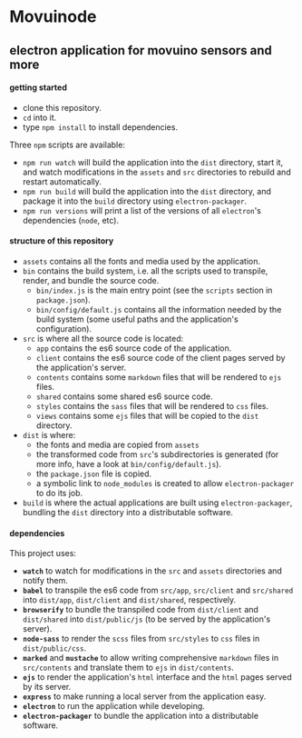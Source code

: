 # Movuinode

## electron application for movuino sensors and more

#### getting started

* clone this repository.
* `cd` into it.
* type `npm install` to install dependencies.

Three `npm` scripts are available:

* `npm run watch` will build the application into the `dist` directory, start it, and watch modifications in the `assets` and `src` directories to rebuild and restart automatically.
* `npm run build` will build the application into the `dist` directory, and package it into the `build` directory using `electron-packager`.
* `npm run versions` will print a list of the versions of all `electron`'s dependencies (`node`, etc).

#### structure of this repository

* `assets` contains all the fonts and media used by the application.
* `bin` contains the build system, i.e. all the scripts used to transpile, render, and bundle the source code.
    * `bin/index.js` is the main entry point (see the `scripts` section in `package.json`).
    * `bin/config/default.js` contains all the information needed by the build system (some useful paths and the application's configuration).
* `src` is where all the source code is located:
    * `app` contains the es6 source code of the application.
    * `client` contains the es6 source code of the client pages served by the application's server.
    * `contents` contains some `markdown` files that will be rendered to `ejs` files.
    * `shared` contains some shared es6 source code.
    * `styles` contains the `sass` files that will be rendered to `css` files.
    * `views` contains some `ejs` files that will be copied to the `dist` directory.
* `dist` is where:
    * the fonts and media are copied from `assets`
    * the transformed code from `src`'s subdirectories is generated (for more info, have a look at `bin/config/default.js`).
    * the `package.json` file is copied.
    * a symbolic link to `node_modules` is created to allow `electron-packager` to do its job.
* `build` is where the actual applications are built using `electron-packager`, bundling the `dist` directory into a distributable software.

#### dependencies

This project uses:

* **`watch`** to watch for modifications in the `src` and `assets` directories and notify them.
* **`babel`** to transpile the es6 code from `src/app`, `src/client` and `src/shared` into `dist/app`, `dist/client` and `dist/shared`, respectively.
* **`browserify`** to bundle the transpiled code from `dist/client` and `dist/shared` into `dist/public/js` (to be served by the application's server).
* **`node-sass`** to render the `scss` files from `src/styles` to `css` files in `dist/public/css`.
* **`marked`** and **`mustache`** to allow writing comprehensive `markdown` files in `src/contents` and translate them to `ejs` in `dist/contents`.
* **`ejs`** to render the application's `html` interface and the `html` pages served by its server.
* **`express`** to make running a local server from the application easy.
* **`electron`** to run the application while developing.
* **`electron-packager`** to bundle the application into a distributable software.
